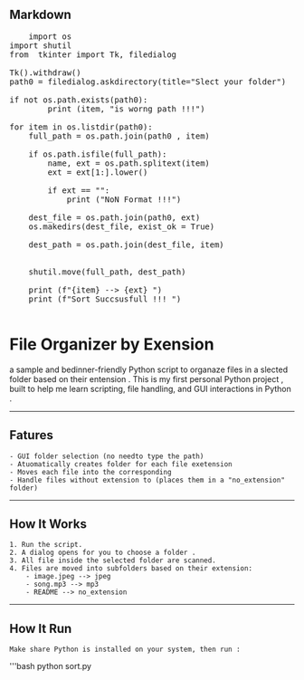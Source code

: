 ## Markdown
<pre>
	import os
import shutil
from  tkinter import Tk, filedialog

Tk().withdraw()
path0 = filedialog.askdirectory(title="Slect your folder")

if not os.path.exists(path0):
		print (item, "is worng path !!!")
		
for item in os.listdir(path0):
	full_path = os.path.join(path0 , item)
	
	if os.path.isfile(full_path):
		name, ext = os.path.splitext(item)
		ext = ext[1:].lower()
		
		if ext == "":
			print ("NoN Format !!!")

	dest_file = os.path.join(path0, ext)
	os.makedirs(dest_file, exist_ok = True)
	
	dest_path = os.path.join(dest_file, item)
	
	
	shutil.move(full_path, dest_path)
	
	print (f"{item} --> {ext} ")
	print (f"Sort Succsusfull !!! ")

</pre>
# File Organizer by Exension 
a sample and bedinner-friendly Python script to organaze files in a slected folder based on their entension .
This is my first personal Python  project ,  built to help me learn scripting, file handling, and GUI interactions in Python .

------------

## Fatures 

	- GUI folder selection (no needto type the path)
	- Atuomatically creates folder for each file exetension
	- Moves each file into the corresponding
	- Handle files without extension to (places them in a "no_extension" folder)
	
------------

## How It Works 
	
	1. Run the script.
	2. A dialog opens for you to choose a folder .
	3. All file inside the selected folder are scanned.
	4. Files are moved into subfolders based on their extension:
		- image.jpeg --> jpeg
		- song.mp3 --> mp3
		- README --> no_extension
		
--------------

## How It Run 
	Make share Python is installed on your system, then run :
	
'''bash
	python sort.py
